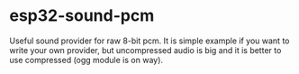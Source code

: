 # esp32-sound-pcm
Useful sound provider for raw 8-bit pcm. It is simple example if you want to write your own provider, but uncompressed audio is big and it is better to use compressed (ogg module is on way).
